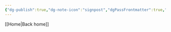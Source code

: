 ```yaml
---
{"dg-publish":true,"dg-note-icon":"signpost","dgPassFrontmatter":true,"noteIcon":"signpost","permalink":"/10-tags/2025-05/","created":"2025-10-18T20:51:13.800+01:00","updated":"2025-10-25T17:05:51.043+01:00"}
---
```


[[Home\|Back home]]